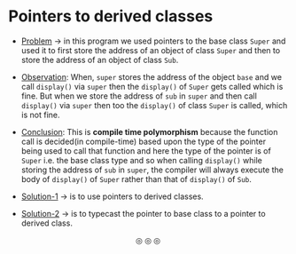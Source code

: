 # Pointers to derived classes

* [Problem](https://github.com/C0DER11101/CPP/blob/quickCPP/PointersVirtualFunctionsAndPolymorphism/Polymorphism/Programs/main3.cpp) $\rightarrow$ in this program we used pointers to the base class `Super` and used it to first store the address of an object of class `Super` and then to store the address of an object of class `Sub`.

* <ins>Observation</ins>: When, `super` stores the address of the object `base` and we call `display()` via `super` then the `display()` of `Super` gets called which is fine. But when we store the address of `sub` in `super` and then call `display()` via `super` then too the `display()` of class `Super` is called, which is not fine.
* <ins>Conclusion</ins>: This is <strong>compile time polymorphism</strong> because the function call is decided(in compile-time) based upon the type of the pointer being used to call that function and here the type of the pointer is of `Super` i.e. the base class type and so when calling `display()` while storing the address of `sub` in `super`, the compiler will always execute the body of `display()` of `Super` rather than that of `display()` of `Sub`.
* [Solution-1](https://github.com/C0DER11101/CPP/blob/quickCPP/PointersVirtualFunctionsAndPolymorphism/Polymorphism/Programs/main4.cpp) $\rightarrow$ is to use pointers to derived classes.
* [Solution-2](https://github.com/C0DER11101/CPP/blob/quickCPP/PointersVirtualFunctionsAndPolymorphism/Polymorphism/Programs/main5.cpp) $\rightarrow$ is to typecast the pointer to base class to a pointer to derived class.

<p align="center">
&#9678; &#9678; &#9678;
</p>
